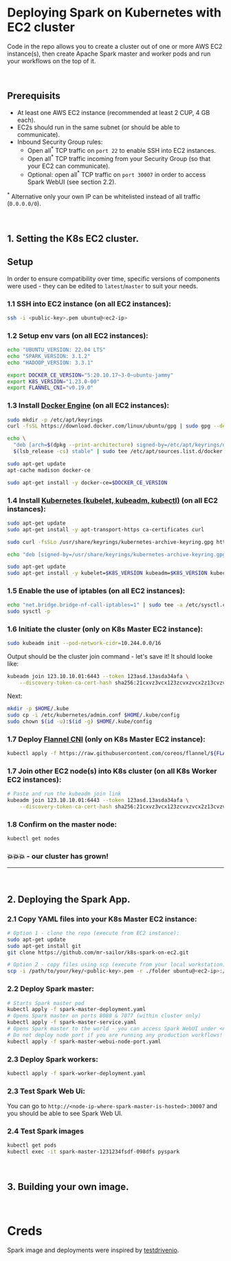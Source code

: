 # Deploying Spark on Kubernetes with EC2 cluster
Code in the repo allows you to create a cluster out of one or more AWS EC2 instance(s), then create Apache Spark master and worker pods and run your workflows on the top of it. 

<br/>

## Prerequisits
- At least one AWS EC2 instance (recommended at least 2 CUP, 4 GB each).
- EC2s should run in the same subnet (or should be able to communicate).
- Inbound Security Group rules:
  - Open all<sup>*</sup> TCP traffic on `port 22` to enable SSH into EC2 instances.
  - Open all<sup>*</sup> TCP traffic incoming from your Security Group (so that your EC2 can communicate).
  - Optional: open all<sup>*</sup> TCP traffic on `port 30007` in order to access Spark WebUI (see section 2.2).

<sup>*</sup> Alternative only your own IP can be whitelisted instead of all traffic (`0.0.0.0/0`).

<br/>


## 1. Setting the K8s EC2 cluster.

## Setup
In order to ensure compatibility over time, specific versions of components were used - they can be edited to `latest`/`master` to suit your needs.
### 1.1 SSH into EC2 instance (on all EC2 instances):
```sh
ssh -i <public-key>.pem ubuntu@<ec2-ip>
```
### 1.2 Setup env vars (on all EC2 instances):
```sh
echo "UBUNTU_VERSION: 22.04 LTS" 
echo "SPARK_VERSION: 3.1.2"
echo "HADOOP_VERSION: 3.3.1"

export DOCKER_CE_VERSION="5:20.10.17~3-0~ubuntu-jammy"
export K8S_VERSION="1.23.0-00"
export FLANNEL_CNI="v0.19.0"
```

### 1.3 Install [Docker Engine](https://docs.docker.com/engine/install/ubuntu/) (on all EC2 instances):
```sh
sudo mkdir -p /etc/apt/keyrings
curl -fsSL https://download.docker.com/linux/ubuntu/gpg | sudo gpg --dearmor -o /etc/apt/keyrings/docker.gpg

echo \
  "deb [arch=$(dpkg --print-architecture) signed-by=/etc/apt/keyrings/docker.gpg] https://download.docker.com/linux/ubuntu \
  $(lsb_release -cs) stable" | sudo tee /etc/apt/sources.list.d/docker.list > /dev/null

sudo apt-get update
apt-cache madison docker-ce

sudo apt-get install -y docker-ce=$DOCKER_CE_VERSION
```

### 1.4 Install [Kubernetes (kubelet, kubeadm, kubectl)](https://kubernetes.io/docs/setup/production-environment/tools/kubeadm/install-kubeadm/) (on all EC2 instances):
```sh
sudo apt-get update
sudo apt-get install -y apt-transport-https ca-certificates curl

sudo curl -fsSLo /usr/share/keyrings/kubernetes-archive-keyring.gpg https://packages.cloud.google.com/apt/doc/apt-key.gpg

echo "deb [signed-by=/usr/share/keyrings/kubernetes-archive-keyring.gpg] https://apt.kubernetes.io/ kubernetes-xenial main" | sudo tee /etc/apt/sources.list.d/kubernetes.list

sudo apt-get update
sudo apt-get install -y kubelet=$K8S_VERSION kubeadm=$K8S_VERSION kubectl=$K8S_VERSION
```


### 1.5 Enable the use of iptables (on all EC2 instances):
```sh
echo "net.bridge.bridge-nf-call-iptables=1" | sudo tee -a /etc/sysctl.conf
sudo sysctl -p
```

### 1.6 Initiate the cluster (only on K8s Master EC2 instance):
```sh
sudo kubeadm init --pod-network-cidr=10.244.0.0/16
```
Output should be the cluster join command - let's save it! It should looke like:
```sh
kubeadm join 123.10.10.01:6443 --token 123asd.13asda34afa \
    --discovery-token-ca-cert-hash sha256:21cxvz3vcx123zcvxzvcx2z13cvzvc123123cv12zx3vc123vc12z3vc1zcv23
```
Next:
```sh
mkdir -p $HOME/.kube
sudo cp -i /etc/kubernetes/admin.conf $HOME/.kube/config
sudo chown $(id -u):$(id -g) $HOME/.kube/config
```

### 1.7 Deploy [Flannel CNI](https://github.com/flannel-io/flannel) (only on K8s Master EC2 instance):
```sh 
kubectl apply -f https://raw.githubusercontent.com/coreos/flannel/${FLANNEL_CNI}/Documentation/kube-flannel.yml
```
### 1.7 Join other EC2 node(s) into K8s cluster (on all K8s Worker EC2 instances):
```sh
# Paste and run the kubeadm join link
kubeadm join 123.10.10.01:6443 --token 123asd.13asda34afa \
    --discovery-token-ca-cert-hash sha256:21cxvz3vcx123zcvxzvcx2z13cvzvc123123cv12zx3vc123vc12z3vc1zcv23
```
### 1.8 Confirm on the master node:
```sh
kubectl get nodes
```
### 💥💥💥 - our cluster has grown!

________________

<br/>

## 2. Deploying the Spark App.

### 2.1 Copy YAML files into your K8s Master EC2 instance:
```sh
# Option 1 - clone the repo (execute from EC2 instance):
sudo apt-get update
sudo apt-get install git
git clone https://github.com/mr-sailor/k8s-spark-on-ec2.git

# Option 2 - copy files using scp (execute from your local workstation):
scp -i /path/to/your/key/<public-key>.pem -r ./folder ubuntu@<ec2-ip>:/home/ubuntu/folder
``` 

### 2.2 Deploy Spark master:
```sh
# Starts Spark master pod
kubectl apply -f spark-master-deployment.yaml
# Opens Spark master on ports 8080 & 7077 (within cluster only)
kubectl apply -f spark-master-service.yaml
# Opens Spark master to the world - you can access Spark WebUI under <node-ip-where-spark-master-is-hosted>:30007
# Do not deploy node port if you are running any production workflows!
kubectl apply -f spark-master-webui-node-port.yaml
```
### 2.3 Deploy Spark workers:
```sh
kubectl apply -f spark-worker-deployment.yaml
```
### 2.3 Test Spark Web Ui:
You can go to `http://<node-ip-where-spark-master-is-hosted>:30007` and you should be able to see Spark Web UI.

### 2.4 Test Spark images
```sh
kubectl get pods 
kubectl exec -it spark-master-1231234fsdf-098dfs pyspark
```

<br/>

## 3. Building your own image.

<br/>

# Creds
Spark image and deployments were inspired by [testdrivenio](https://github.com/testdrivenio/spark-kubernetes).